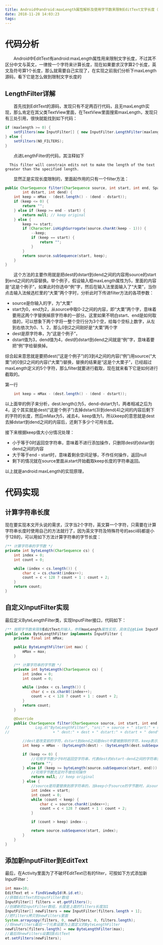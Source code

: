 ```yaml
---
title: Android中android:maxLength属性解析及使用字节数来限制EditText文字长度（汉字算2个字符，英文算一个字符）
date: 2018-11-28 14:03:23
tags:
---
```

# 代码分析

　　Android中EditText有android:maxLength属性用来限制文字长度，不过其不区分中文与英文，一律按一个字符来计算长度，现在如果要求汉字算2个长度，英文及符号算1个长度，那么就需要自己实现了，在实现之前我们分析下maxLength源码，看下它是怎么做到限制文字长度的

## LengthFilter详解

　　首先找到EditText的源码，发现只有不足两百行代码，且无maxLength实现，那么肯定在其父类TextView里面，在TextView里面搜索maxLength，发现只有三处引用，很快就能找到如下代码：

```java
if (maxlength >= 0) {
    setFilters(new InputFilter[] { new InputFilter.LengthFilter(maxlength) });
} else {
    setFilters(NO_FILTERS);
}
```

　　点进LengthFilter的代码，其注释如下

      This filter will constrain edits not to make the length of the text greater than the specified length.

　　显然正是实现长度限制的，里面起作用的只有一个filter方法：

```java
public CharSequence filter(CharSequence source, int start, int end, Spanned dest,
        int dstart, int dend) {
    int keep = mMax - (dest.length() - (dend - dstart));
    if (keep <= 0) {
        return "";
    } else if (keep >= end - start) {
        return null; // keep original
    } else {
        keep += start;
        if (Character.isHighSurrogate(source.charAt(keep - 1))) {
            --keep;
            if (keep == start) {
                return "";
            }
        }
        return source.subSequence(start, keep);
    }
}
```

　　这个方法的主要作用就是把dest的dstart到dend之间的内容用source的start到end之间的内容替换。举个例子，假设输入框maxLength属性为5，里面的内容是“这是个例子”，如果此时你选中“例”字，然后在输入法里面输入了“大栗”，当你点击输入法候选栏里的“大栗”两个字时，分析此时下传进filter方法的各项参数：

- source是你输入的字，为“大栗”
- start为0，end为2，从source中取0-2之间的内容，即“大栗”两个字，意味着要用这两个字替换掉原字符串的一部分。这里如果不明白start、end是如何取值的，可以想象下两个字将一整个空行分为3个空，给每个空标上数字，从左到右依次为0、1、2，那么0到2之间刚好是“大栗”两个字
- dest是原字符串，为“这是个例子”，
- dstart值为3，dend值为4，dest的dstart到dend之间就是“例”字，意味着要把“例”字给替换掉。

综合起来意思就是要把dest(“这是个例子”)的3到4之间的内容(“例”)用source(“大栗”)的0到2之间的内容(“大栗”)替换，替换的结果是“这是个大栗子”，已经超过maxLength定义的5个字符，那么filter就要进行截取，现在就来看下它是如何进行截取的。

第一行

```java
    int keep = mMax - (dest.length() - (dend - dstart));
```

以上面举的例子来分析，dest.length()为5，dend-dstart为1，两者相减之后为4，这个其实就是dest(“这是个例子”)去掉dstart(3)到dend(4)之间的内容后剩下的字符的长度，然后mMax为5，减去4，keep值为1，所以keep的意思就是dest去掉dstart到dend之间的内容后，还剩下多少个可用长度。

接下来根据keep值大小分情况处理：

- 小于等于0时返回空字符串，意味着不进行添加操作，只删除dest的dstart到dend之间的内容
- 大于等于end - start时，意味着剩余空间足够，不作任何操作，返回null
- 剩下的情况就在source里面从start开始截取keep长度的字符串返回。

以上就是android:maxLength的实现原理，

# 代码实现

## 计算字符串长度

现在要实现本文开头说的需求，汉字当2个字符，英文算一个字符，只需要在计算字符串长度时使用自己的方法就行了，因为英文字符及特殊符号的ascii码都是小于128的，可以用如下方法计算字符串的字节长度：

```java
/** 计算字符串的字节数 */
private int byteLength(CharSequence cs) {
    int index = 0;
    int count = 0;

    while (index < cs.length()) {
        char c = cs.charAt(index++);
        count = c < 128 ? count + 1 : count + 2;
    }
    return count;
}
```

## 自定义InputFilter实现

最后定义ByteLengthFilter类，实现InputFilter接口，代码如下：

```java
/** 按照字节数来限制EditText的输入，参照maxLength属性实现，具体见{@link InputFilter.LengthFilter} */
public class ByteLengthFilter implements InputFilter {
    private final int mMax;

    public ByteLengthFilter(int max) {
        mMax = max;
    }

    /** 计算字符串的字节数 */
    private int byteLength(CharSequence cs) {
        int index = 0;
        int count = 0;

        while (index < cs.length()) {
            char c = cs.charAt(index++);
            count = c < 128 ? count + 1 : count + 2;
        }
        return count;
    }

    @Override
    public CharSequence filter(CharSequence source, int start, int end, Spanned dest, int dstart, int dend) {
//            Log.d("ByteLengthFilter", "src:" + source + " start:" + start + " end:" + end
//                    + " dest:" + dest + " dstart:" + dstart + " dend" + dend)

        //dest是改变前的字符，dstart到dend之间是dest中要被删除的字符，keep表示还剩多少可用字节数
        int keep = mMax - (byteLength(dest) - (byteLength(dest.subSequence(dstart, dend))));

        if (keep <= 0) {
            //可用字节数少于0时返回空字符串，代表dest的dstart-dend之间的字符串要被删除
            return "";
        } else if (keep >= byteLength(source.subSequence(start, end))) {
            //可用字节数充足时不做任何操作
            return null; // keep original
        } else {
            //source是将要替换到原字符串的，当keep小于source的字节数时，从source里面截取不大于keep字节长度的字符串
            int index = start;
            int count = 0;
            while (count < keep) {
                char c = source.charAt(index++);
                count = c < 128 ? count + 1 : count + 2;
            }

            if (count > keep) index--;

            return source.subSequence(start, index);
        }
    }
}
```

## 添加新InputFilter到EditText

最后，在Activity里面为了不破坏EditText已有的filter，可按如下方式添加新InputFilter：

```java
int max=10;
EditText et = findViewById(R.id.et);
//获取EditText的InputFilter数组
InputFilter[] filters = et.getFilters();
//创建新的InputFilter数组，长度是上面的filters长度加1
InputFilter[] newFilters = new InputFilter[filters.length + 1];
//把filters拷贝到newFilters里面
System.arraycopy(filters, 0, newFilters, 0, filters.length);
//将newFilters最后一个元素设置为上面定义的ByteLengthFilter
newFilters[filters.length] = new ByteLengthFilter(max);
//最后将newFilters设置回EditText
et.setFilters(newFilters);
```
